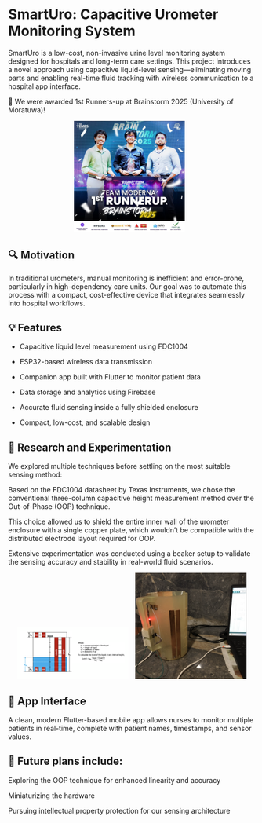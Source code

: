 
# SmartUro: Capacitive Urometer Monitoring System

SmartUro is a low-cost, non-invasive urine level monitoring system designed for hospitals and long-term care settings. This project introduces a novel approach using capacitive liquid-level sensing—eliminating moving parts and enabling real-time fluid tracking with wireless communication to a hospital app interface.

🚀 We were awarded 1st Runners-up at Brainstorm 2025 (University of Moratuwa)!
<p align="center">
  <img src="./images/winners.jpeg" alt="Prototype Front" width="45%" style="margin-right: 10px;" />
</p>


## 🔍 Motivation
In traditional urometers, manual monitoring is inefficient and error-prone, particularly in high-dependency care units. Our goal was to automate this process with a compact, cost-effective device that integrates seamlessly into hospital workflows.

## 💡 Features
- Capacitive liquid level measurement using FDC1004

- ESP32-based wireless data transmission

- Companion app built with Flutter to monitor patient data

- Data storage and analytics using Firebase

- Accurate fluid sensing inside a fully shielded enclosure

- Compact, low-cost, and scalable design

## 🧪 Research and Experimentation
We explored multiple techniques before settling on the most suitable sensing method:

Based on the FDC1004 datasheet by Texas Instruments, we chose the conventional three-column capacitive height measurement method over the Out-of-Phase (OOP) technique.

This choice allowed us to shield the entire inner wall of the urometer enclosure with a single copper plate, which wouldn’t be compatible with the distributed electrode layout required for OOP.

Extensive experimentation was conducted using a beaker setup to validate the sensing accuracy and stability in real-world fluid scenarios.

<p align="center">
  <img src="./images/technique.png" alt="Prototype Front" width="45%" style="margin-right: 10px;" />
  <img src="./images/exp1.png" alt="Prototype Side" width="45%" />
</p>


## 📱 App Interface

A clean, modern Flutter-based mobile app allows nurses to monitor multiple patients in real-time, complete with patient names, timestamps, and sensor values.

## 🔬 Future plans include:

Exploring the OOP technique for enhanced linearity and accuracy

Miniaturizing the hardware

Pursuing intellectual property protection for our sensing architecture
